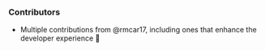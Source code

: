 <!--
A new scriv changelog fragment.

Uncomment the section that is right (remove the HTML comment wrapper).
-->


### Contributors

- Multiple contributions from @rmcar17, including ones that enhance
  the developer experience 🎉


<!--
### ENH

- A bullet item for the ENH category.

-->
<!--
### BUG

- A bullet item for the BUG category.

-->
<!--
### DOC

- A bullet item for the DOC category.

-->
<!--
### Deprecations

- A bullet item for the Deprecations category.

-->
<!--
### Discontinued

- A bullet item for the Discontinued category.

-->
